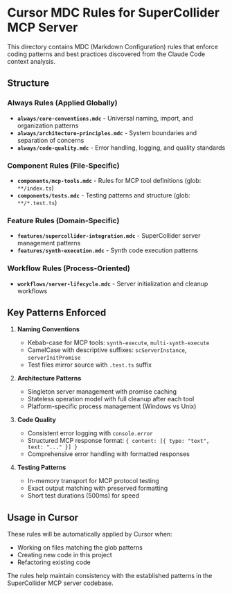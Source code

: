 # Cursor MDC Rules for SuperCollider MCP Server

This directory contains MDC (Markdown Configuration) rules that enforce coding patterns and best practices discovered from the Claude Code context analysis.

## Structure

### Always Rules (Applied Globally)
- **`always/core-conventions.mdc`** - Universal naming, import, and organization patterns
- **`always/architecture-principles.mdc`** - System boundaries and separation of concerns  
- **`always/code-quality.mdc`** - Error handling, logging, and quality standards

### Component Rules (File-Specific)
- **`components/mcp-tools.mdc`** - Rules for MCP tool definitions (glob: `**/index.ts`)
- **`components/tests.mdc`** - Testing patterns and structure (glob: `**/*.test.ts`)

### Feature Rules (Domain-Specific)
- **`features/supercollider-integration.mdc`** - SuperCollider server management patterns
- **`features/synth-execution.mdc`** - Synth code execution patterns

### Workflow Rules (Process-Oriented)
- **`workflows/server-lifecycle.mdc`** - Server initialization and cleanup workflows

## Key Patterns Enforced

1. **Naming Conventions**
   - Kebab-case for MCP tools: `synth-execute`, `multi-synth-execute`
   - CamelCase with descriptive suffixes: `scServerInstance`, `serverInitPromise`
   - Test files mirror source with `.test.ts` suffix

2. **Architecture Patterns**
   - Singleton server management with promise caching
   - Stateless operation model with full cleanup after each tool
   - Platform-specific process management (Windows vs Unix)

3. **Code Quality**
   - Consistent error logging with `console.error`
   - Structured MCP response format: `{ content: [{ type: "text", text: "..." }] }`
   - Comprehensive error handling with formatted responses

4. **Testing Patterns**
   - In-memory transport for MCP protocol testing
   - Exact output matching with preserved formatting
   - Short test durations (500ms) for speed

## Usage in Cursor

These rules will be automatically applied by Cursor when:
- Working on files matching the glob patterns
- Creating new code in this project
- Refactoring existing code

The rules help maintain consistency with the established patterns in the SuperCollider MCP server codebase.
